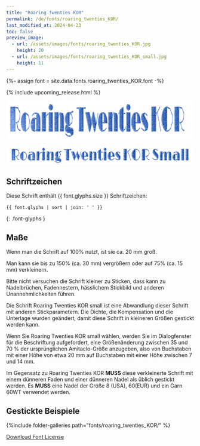 ```yaml
---
title: "Roaring Twenties KOR"
permalink: /de/fonts/roaring_twenties_KOR/
last_modified_at: 2024-04-23
toc: false
preview_image:
  - url: /assets/images/fonts/roaring_twenties_KOR.jpg
    height: 20
  - url: /assets/images/fonts/roaring_twenties_KOR_small.jpg
    height: 11
---
```

{%- assign font = site.data.fonts.roaring_twenties_KOR.font -%}

{% include upcoming_release.html %} 


<img 
     src="/assets/images/fonts/roaring_twenties_KOR.jpg"
     alt="Roaring Twenties KOR" height="100">

<img 
     src="/assets/images/fonts/roaring_twenties_KOR_small.jpg"
     alt="Roaring Twenties KOR Small" height="55">



## Schriftzeichen
Diese Schrift enthält  {{ font.glyphs.size }} Schriftzeichen:

```
{{ font.glyphs | sort | join: ' ' }}
```
{: .font-glyphs }


## Maße

Wenn man die Schrift auf 100% nutzt, ist sie ca. 20 mm groß.

Man kann sie bis zu 150% (ca. 30 mm) vergrößern oder auf 75% (ca. 15  mm) verkleinern.


Bitte nicht versuchen die Schrift kleiner zu Sticken, dass kann zu Nadelbrüchen, Fadennestern, hässlichem Stickbild und anderen Unannehmlichkeiten führen. 

Die Schrift Roaring Twenties KOR small ist eine Abwandlung dieser Schrift mit anderen Stickparametern. 
Die Dichte, die Kompensation und die Unterlage wurden geändert, damit diese Schrift in kleineren Größen gestickt werden kann.

Wenn Sie Roaring Twenties KOR small wählen, werden Sie im Dialogfenster für die Beschriftung aufgefordert, 
eine Größenänderung zwischen 35 und 70 % der ursprünglichen Amitaclo-Größe anzugeben, 
also von Buchstaben mit einer Höhe von etwa 20 mm auf Buchstaben mit einer Höhe zwischen 7 und 14 mm.

Im Gegensatz zu Roaring Twenties KOR **MUSS** diese verkleinerte Schrift mit einem dünneren Faden und einer dünneren Nadel als üblich gestickt werden. Es **MUSS** eine Nadel der Größe 8 (USA), 60(EUR) und ein Garn 60WT verwendet werden.

## Gestickte Beispiele


{%include folder-galleries path="fonts/roaring_twenties_KOR/" %}

[Download Font License](https://github.com/inkstitch/inkstitch/tree/main/fonts/roaring_twenties_KOR/LICENSE)
